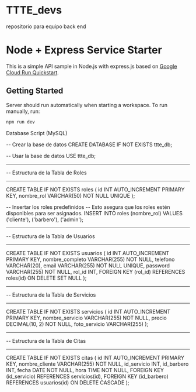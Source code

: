 # TTTE_devs
repositorio para equipo back end 
# Node + Express Service Starter

This is a simple API sample in Node.js with express.js based on [Google Cloud Run Quickstart](https://cloud.google.com/run/docs/quickstarts/build-and-deploy/deploy-nodejs-service).

## Getting Started

Server should run automatically when starting a workspace. To run manually, run:
```sh
npm run dev
```
Database Script (MySQL)

-- Crear la base de datos
CREATE DATABASE IF NOT EXISTS ttte_db;

-- Usar la base de datos
USE ttte_db;

-- -----------------------------------------------------
-- Estructura de la Tabla de Roles
-- -----------------------------------------------------
CREATE TABLE IF NOT EXISTS roles (
  id INT AUTO_INCREMENT PRIMARY KEY,
  nombre_rol VARCHAR(50) NOT NULL UNIQUE
);

-- Insertar los roles predefinidos
-- Esto asegura que los roles estén disponibles para ser asignados.
INSERT INTO roles (nombre_rol) VALUES
('cliente'),
('barbero'),
('admin');

-- -----------------------------------------------------
-- Estructura de la Tabla de Usuarios
-- -----------------------------------------------------
CREATE TABLE IF NOT EXISTS usuarios (
  id INT AUTO_INCREMENT PRIMARY KEY,
  nombre_completo VARCHAR(255) NOT NULL,
  telefono VARCHAR(20),
  email VARCHAR(255) NOT NULL UNIQUE,
  password VARCHAR(255) NOT NULL,
  rol_id INT,
  FOREIGN KEY (rol_id) REFERENCES roles(id) ON DELETE SET NULL
);

-- -----------------------------------------------------
-- Estructura de la Tabla de Servicios
-- -----------------------------------------------------
CREATE TABLE IF NOT EXISTS servicios (
  id INT AUTO_INCREMENT PRIMARY KEY,
  nombre_servicio VARCHAR(255) NOT NULL,
  precio DECIMAL(10, 2) NOT NULL,
  foto_servicio VARCHAR(255)
);

-- -----------------------------------------------------
-- Estructura de la Tabla de Citas
-- -----------------------------------------------------
CREATE TABLE IF NOT EXISTS citas (
  id INT AUTO_INCREMENT PRIMARY KEY,
  nombre_cliente VARCHAR(255) NOT NULL,
  id_servicio INT,
  id_barbero INT,
  fecha DATE NOT NULL,
  hora TIME NOT NULL,
  FOREIGN KEY (id_servicio) REFERENCES servicios(id),
  FOREIGN KEY (id_barbero) REFERENCES usuarios(id) ON DELETE CASCADE
);
